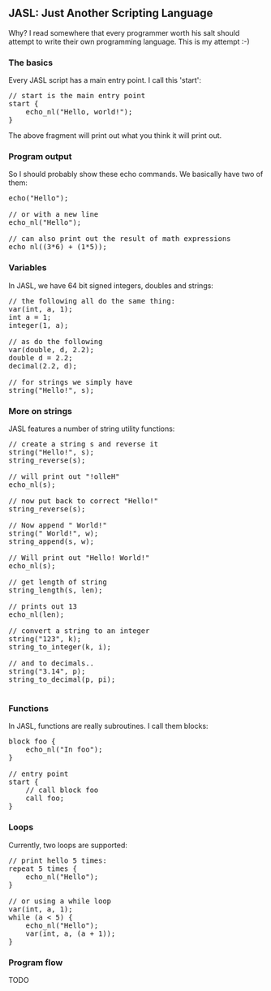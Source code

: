 JASL: Just Another Scripting Language
-------------------------------------

Why? I read somewhere that every programmer worth his salt should attempt to write their own programming language. This is my attempt :-)

### The basics

Every JASL script has a main entry point. I call this 'start':

<pre>
// start is the main entry point
start {
    echo_nl("Hello, world!");
}
</pre>

The above fragment will print out what you think it will print out. 

### Program output

So I should probably show these echo commands. We basically have two of them:

<pre>
echo("Hello"); 

// or with a new line
echo_nl("Hello");

// can also print out the result of math expressions
echo_nl((3*6) + (1*5));
</pre>

### Variables
In JASL, we have 64 bit signed integers, doubles and strings:
<pre>
// the following all do the same thing:
var(int, a, 1);
int a = 1;
integer(1, a);

// as do the following
var(double, d, 2.2);
double d = 2.2;
decimal(2.2, d);

// for strings we simply have
string("Hello!", s);
</pre>

### More on strings

JASL features a number of string utility functions:

<pre>
// create a string s and reverse it
string("Hello!", s);
string_reverse(s);

// will print out "!olleH"
echo_nl(s); 

// now put back to correct "Hello!"
string_reverse(s);

// Now append " World!"
string(" World!", w);
string_append(s, w);

// Will print out "Hello! World!"
echo_nl(s);

// get length of string
string_length(s, len);

// prints out 13
echo_nl(len);

// convert a string to an integer
string("123", k);
string_to_integer(k, i);

// and to decimals..
string("3.14", p);
string_to_decimal(p, pi);

</pre>

### Functions

In JASL, functions are really subroutines. I call them blocks:

<pre>
block foo {
    echo_nl("In foo");
}

// entry point
start {
    // call block foo
    call foo;
}
</pre>

### Loops
Currently, two loops are supported:

<pre>
// print hello 5 times:
repeat 5 times {
    echo_nl("Hello");
}

// or using a while loop
var(int, a, 1);
while (a < 5) {
    echo_nl("Hello");
    var(int, a, (a + 1));
}
</pre>

### Program flow
TODO
